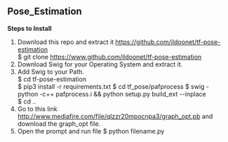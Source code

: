 ## Pose_Estimation


**Steps to Install**

1. Download this repo and extract it https://github.com/ildoonet/tf-pose-estimation       
$ git clone https://www.github.com/ildoonet/tf-pose-estimation
2. Download Swig for your Operating System and extract it.
3. Add Swig to your Path.      
$ cd tf-pose-estimation       
$ pip3 install -r requirements.txt
$ cd tf_pose/pafprocess
$ swig -python -c++ pafprocess.i && python setup.py build_ext --inplace      
$ cd ..        
4. Go to this link http://www.mediafire.com/file/qlzzr20mpocnpa3/graph_opt.pb and download the 
graph_opt file.
5. Open the prompt and run file
$ python filename.py
